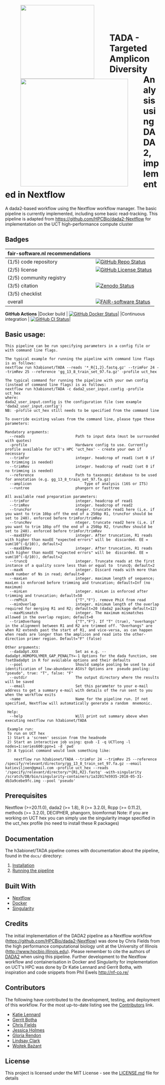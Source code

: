 <p>
<img align="left" src="./assets/cbio_logo.png" width="240" hspace="50"/>
<img align="left" src="./assets/HPCBio.png" width="350" hspace="50"/>
</br></br></br>
</p>

# TADA - Targeted Amplicon Diversity Analysis using DADA2, implemented in Nextflow

A dada2-based workflow using the Nextflow workflow manager.  The basic pipeline is currently implemented, including some basic read-tracking. This pipeline is adapted from https://github.com/HPCBio/dada2-Nextflow for implementation on the UCT high-performance compute cluster

## Badges
| fair-software.nl recommendations                        |                             |
| ------------------------------------------------------- | --------------------------- |
|(1/5) code repository                                    |[![GitHub Repo Status](https://img.shields.io/badge/github-repo-000.svg?logo=github&labelColor=gray&color=blue)](https://github.com/h3abionet/TADA)|
|(2/5) license                                            |[![GitHub License Status](https://img.shields.io/github/license/h3abionet/TADA)](https://github.com/h3abionet/TADA)|
|(2/5) community registry                                 | |
|(3/5) citation                                           |[![Zenodo Status](https://zenodo.org/badge/DOI/10.5281/zenodo.4208836.svg)](https://doi.org/10.5281/zenodo.42088362)|
|(3/5) checklist                                          | |
|overall                                                  |[![FAIR-software Status](https://img.shields.io/badge/fair--software.eu-%E2%97%8F%20%20%E2%97%8F%20%20%E2%97%8B%20%20%E2%97%8F%20%20%E2%97%8B-orange)](https://fair-software.eu)|
**GitHub Actions**
|Docker build                                             | [![GitHub Docker Status](https://github.com/h3abionet/TADA/actions/workflows/docker.yml/badge.svg)](https://github.com/h3abionet/TADA/actions?query=workflow%3A%22Docker%22)|
|Continuous integration                                   | [![GitHub CI Status](https://github.com/h3abionet/TADA/actions/workflows/ci.yml/badge.svg)](https://github.com/h3abionet/TADA/actions?query=workflow%3A%22CI%22)|

## Basic usage:

    This pipeline can be run specifying parameters in a config file or with command line flags.

    The typical example for running the pipeline with command line flags is as follows:
    nextflow run h3abionet/TADA --reads '*_R{1,2}.fastq.gz' --trimFor 24 --trimRev 25 --reference 'gg_13_8_train_set_97.fa.gz' -profile uct_hex

    The typical command for running the pipeline with your own config (instead of command line flags) is as follows:
    nextflow run h3abionet/TADA -c dada2_user_input.config -profile uct_hex
    where:
    dada2_user_input.config is the configuration file (see example 'dada2_user_input.config')
    NB: -profile uct_hex still needs to be specified from the command line

    To override existing values from the command line, please type these parameters:

    Mandatory arguments:
      --reads                       Path to input data (must be surrounded with quotes)
      -profile                      Hardware config to use. Currently profile available for UCT's HPC 'uct_hex' - create your own if necessary
      --trimFor                     integer. headcrop of read1 (set 0 if no trimming is needed)
      --trimRev                     integer. headcrop of read2 (set 0 if no trimming is needed)
      --reference                   Path to taxonomic database to be used for annotation (e.g. gg_13_8_train_set_97.fa.gz)
      --amplicon		                Type of analysis (16S or ITS)
      --runtree                     phangorn or fasttree

    All available read preparation parameters:
      --trimFor                     integer. headcrop of read1
      --trimRev                     integer. headcrop of read2
      --truncFor                    nteger. truncate read1 here (i.e. if you want to trim 10bp off the end of a 250bp R1, truncFor should be set to 240). enforced before trimFor/trimRev
      --truncRev                    nteger. truncate read2 here (i.e. if you want to trim 10bp off the end of a 250bp R2, truncRev should be set to 240). enforced before trimFor/trimRev
      --maxEEFor                    integer. After truncation, R1 reads with higher than maxEE "expected errors" will be  discarded. EE = sum(10^(-Q/10)), default=2
      --maxEERev                    integer. After truncation, R1 reads with higher than maxEE "expected errors" will be  discarded. EE = sum(10^(-Q/10)), default=2
      --truncQ                      integer. Truncate reads at the first instance of a quality score less than or equal to  truncQ; default=2
      --maxN                        integer. Discard reads with more than maxN number of Ns in read; default=0
      --maxLen                      integer. maximum length of sequence; maxLen is enforced before trimming and truncation; default=Inf (no maximum)
      --minLen                      integer. minLen is enforced after trimming and truncation; default=50
      --rmPhiX                      {"T","F"}. remove PhiX from read              
      --minOverlap                  integer. minimum length of the overlap required for merging R1 and R2; default=20 (dada2 package default=12)
      --maxMismatch                 integer. The maximum mismatches allowed in the overlap region; default=0
      --trimOverhang                {"T","F"}. If "T" (true), "overhangs" in the alignment between R1 and R2 are trimmed off. "Overhangs" are when R2 extends past the start of R1, and vice-versa, as can happen when reads are longer than the amplicon and read into the other-direction primer region. Default="F" (false)

    Other arguments:
      --dadaOpt.XXX                 Set as e.g. --dadaOpt.HOMOPOLYMER_GAP_PENALTY=-1 Options for the dada function, see ?setDadaOpt in R for available options and their defaults
      --pool                        Should sample pooling be used to aid identification of low-abundance ASVs? Options are  pseudo pooling: "pseudo", true: "T", false: "F"
      --outdir                      The output directory where the results will be saved
      --email                       Set this parameter to your e-mail address to get a summary e-mail with details of the run sent to you when the workflow exits
      -name                         Name for the pipeline run. If not specified, Nextflow will automatically generate a random  mnemonic.

     Help:
      --help                        Will print out summary above when executing nextflow run h3abionet/TADA                                   

     Example run:
     To run on UCT hex
     1) Start a 'screen' session from the headnode
     2) Start an interactive job using: qsub -I -q UCTlong -l nodes=1:series600:ppn=1 -d `pwd`
     3) A typical command would look something like:

        nextflow run h3abionet/TADA --trimFor 24 --trimRev 25 --reference /specify/relevant/directory/gg_13_8_train_set_97.fa.gz --email katieviljoen@gmail.com -profile uct_hex --reads  '/specify/relevant/directory/*{R1,R2}.fastq' -with-singularity /scratch/DB/bio/singularity-containers/1a32017e5935-2018-05-31- db3a9cebe9fc.img --pool 'pseudo'


## Prerequisites

Nextflow (>=20.11.0), dada2 (>= 1.8), R (>= 3.2.0), Rcpp (>= 0.11.2), methods (>= 3.2.0), DECIPHER, phangorn, biomformat
Note: if you are working on UCT hex you can simply use the singularity image specified in the uct_hex profile (no need to install these R packages)

## Documentation
The h3abionet/TADA pipeline comes with documentation about the pipeline, found in the `docs/` directory:

1. [Installation](docs/installation.md)
2. [Running the pipeline](docs/usage.md)

## Built With

* [Nextflow](https://www.nextflow.io/)
* [Docker](https://www.docker.com/what-docker)
* [Singularity](https://sylabs.io/docs/)


## Credits

The initial implementation of the DADA2 pipeline as a Nextflow workflow (https://github.com/HPCBio/dada2-Nextflow) was done by Chris Fields from the high performance computational biology unit at the University of Illinois (http://www.hpcbio.illinois.edu). Please remember to cite the authors of [DADA2](https://www.ncbi.nlm.nih.gov/pmc/articles/PMC4927377/) when using this pipeline. Further development to the Nextflow workflow and containerisation in Docker and Singularity for implementation on UCT's HPC was done by Dr Katie Lennard and Gerrit Botha, with inspiration and code snippets from Phil Ewels http://nf-co.re/

## Contributors

The following have contributed to the development, testing, and deployment of this workflow. For the most up-to-date listing see the [Contributors](https://github.com/h3abionet/TADA/graphs/contributors) link.

* [Katie Lennard](https://github.com/kviljoen)
* [Gerrit Botha](https://github.com/grbot)
* [Chris Fields](https://github.com/cjfields)
* [Jessica Holmes](https://github.com/jrkirk61)
* [Gloria Rendon](https://github.com/grendon)
* [Lindsay Clark](https://github.com/lvclark)
* [Wojtek Bażant](https://github.com/wbazant)

## License

This project is licensed under the MIT License - see the [LICENSE.md](LICENSE.md) file for details
